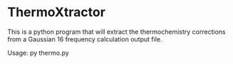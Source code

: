 # ThermoXtractor

This is a python program that will extract the thermochemistry corrections from a Gaussian 16 frequency calculation output file.

Usage: py thermo.py